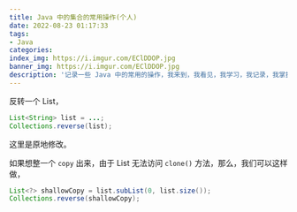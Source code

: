 ```yaml
---
title: Java 中的集合的常用操作(个人)
date: 2022-08-23 01:17:33
tags:
- Java
categories:
index_img: https://i.imgur.com/EClDDOP.jpg
banner_img: https://i.imgur.com/EClDDOP.jpg
description: '记录一些 Java 中的常用的操作，我来到，我看见，我学习，我记录，我掌握。嗯，大概是这个样子。'
---
```


反转一个 List，

```java
List<String> list = ...;
Collections.reverse(list);
```

这里是原地修改。

如果想整一个 `copy` 出来，由于 List 无法访问 `clone()` 方法，那么，我们可以这样做，

```java
List<?> shallowCopy = list.subList(0, list.size());
Collections.reverse(shallowCopy);
```
